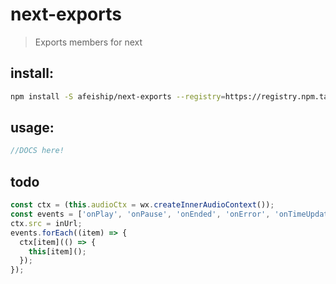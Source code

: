 # next-exports
> Exports members for next

## install:
```bash
npm install -S afeiship/next-exports --registry=https://registry.npm.taobao.org
```

## usage:
```js
//DOCS here!
```


## todo
```js
const ctx = (this.audioCtx = wx.createInnerAudioContext());
const events = ['onPlay', 'onPause', 'onEnded', 'onError', 'onTimeUpdate'];
ctx.src = inUrl;
events.forEach((item) => {
  ctx[item](() => {
    this[item]();
  });
});
```
